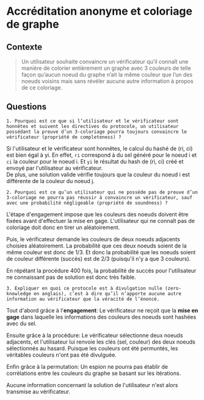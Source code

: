 # Accréditation anonyme et coloriage de graphe

## Contexte

> Un utilisateur souhaite convaincre un vérificateur qu’il connaît une manière de colorier entièrement un graphe avec 3 couleurs de telle façon qu’aucun noeud du graphe n’ait la même couleur que l’un des noeuds voisins mais sans révéler aucune autre information à propos de ce coloriage.

## Questions

    1. Pourquoi est ce que si l’utilisateur et le vérificateur sont honnêtes et suivent les directives du protocole, un utilisateur possédant la preuve d’un 3-coloriage pourra toujours convaincre le vérificateur (propriété de completeness) ?

Si l'utilisateur et le vérificateur sont honnêtes, le calcul du hashé de (ri, ci) est bien égal à yi.
En effet, `ri` correspond à du sel généré pour le noeud i et `ci` la couleur pour le noeud i. Et `yi` le résultat du hash de (ri, ci) créé et envoyé par l'utilisateur au vérificateur. \
De plus, une solution valide vérifie toujours que la couleur du noeud i est différente de la couleur du noeud j.

    2. Pourquoi est ce qu’un utilisateur qui ne possède pas de preuve d’un 3-coloriage ne pourra pas réussir à convaincre un vérificateur, sauf avec une probabilité négligeable (propriété de soundness) ?

L'étape d'engagement impose que les couleurs des noeuds doivent être fixées avant d'effectuer la mise en gage. L'utilisateur qui ne connaît pas de coloriage doit donc en tirer un aléatoirement.

Puis, le vérificateur demande les couleurs de deux noeuds adjacents choisies aléatoirement. La probabilité que ces deux noeuds soient de la même couleur est donc de 1/3. Et donc la probabilité que les noeuds soient de couleur différente (succès) est de 2/3 (puisqu'il n'y a que 3 couleurs).

En répétant la procédure 400 fois, la probabilité de succès pour l'utilisateur ne connaissant pas de solution est donc très faible.

    3. Expliquer en quoi ce protocole est à divulgation nulle (zero-knowledge en anglais), c’est à dire qu’il n’apporte aucune autre information au vérificateur que la véracité de l’énoncé.

Tout d'abord grâce à l'__engagement__:
    Le vérificateur ne reçoit que la __mise en gage__ dans laquelle les informations des couleurs des noeuds sont hashées avec du sel.

Ensuite grâce à la procédure:
    Le vérificateur sélectionne deux noeuds adjacents, et l'utilisateur lui renvoie les clés (sel, couleur) des deux noeuds sélectionnés au hasard. Puisque les couleurs ont été permuntés, les véritables couleurs n'ont pas été divulguée.

Enfin grâce à la permutation:
    Un espion ne pourra pas établir de corrélations entre les couleurs du graphe se basant sur les itérations.

Aucune information concernant la solution de l'utilisateur n'est alors transmise au vérificateur.
